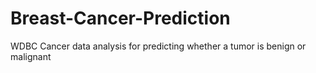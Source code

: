 # Breast-Cancer-Prediction
WDBC Cancer data analysis for predicting whether a tumor is benign or malignant
